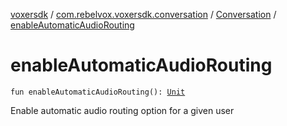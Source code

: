 [voxersdk](../../index.md) / [com.rebelvox.voxersdk.conversation](../index.md) / [Conversation](index.md) / [enableAutomaticAudioRouting](./enable-automatic-audio-routing.md)

# enableAutomaticAudioRouting

`fun enableAutomaticAudioRouting(): `[`Unit`](https://kotlinlang.org/api/latest/jvm/stdlib/kotlin/-unit/index.html)

Enable automatic audio routing option for a given user

